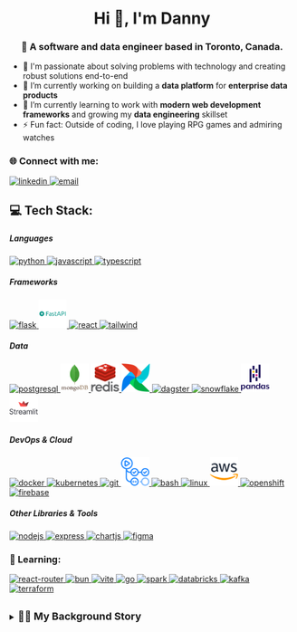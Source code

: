 <!--
**danny-ngo/danny-ngo** is a ✨ _special_ ✨ repository because its `README.md` (this file) appears on your GitHub profile.

Here are some ideas to get you started:

- 🔭 I’m currently working on ...
- 🌱 I’m currently learning ...
- 👯 I’m looking to collaborate on ...
- 🤔 I’m looking for help with ...
- 💬 Ask me about ...
- 📫 How to reach me: ...
- 😄 Pronouns: ...
- ⚡ Fun fact: ...
-->


<h1 align="center">Hi 👋, I'm Danny</h1>
<h3 align="center">💫 A software and data engineer based in Toronto, Canada.</h3>

- 🤩 I'm passionate about solving problems with technology and creating robust solutions end-to-end
- 🔭 I’m currently working on building a **data platform** for **enterprise data products**
- 🌱 I’m currently learning to work with **modern web development frameworks** and growing my **data engineering** skillset
- ⚡ Fun fact: Outside of coding, I love playing RPG games and admiring watches

### 🌐 Connect with me:
<a href="https://linkedin.com/in/danny-ngo-engineer/" target="blank" rel="noreferrer">
    <img src="https://www.vectorlogo.zone/logos/linkedin/linkedin-icon.svg" alt="linkedin" height="50"/>
</a>
<a href="mailto:dannyngo.1199@gmail.com" target="blank" rel="noreferrer">
    <img src="https://www.svgrepo.com/download/502648/email.svg" alt="email" height="50"/>
</a>

##

## 💻 Tech Stack:

##### Languages
<a href="https://www.python.org" target="_blank" rel="noreferrer">
    <img src="https://www.vectorlogo.zone/logos/python/python-icon.svg" alt="python" height="50"/>
</a>
<a href="https://developer.mozilla.org/en-US/docs/Web/JavaScript" target="_blank" rel="noreferrer">
    <img src="https://www.vectorlogo.zone/logos/javascript/javascript-icon.svg" alt="javascript" height="50"/>
</a>
<a href="https://www.typescriptlang.org/" target="_blank" rel="noreferrer">
    <img src="https://www.vectorlogo.zone/logos/typescriptlang/typescriptlang-icon.svg" alt="typescript" height="50"/>
</a>

##### Frameworks
<a href="https://flask.palletsprojects.com/" target="_blank" rel="noreferrer">
    <img src="https://www.vectorlogo.zone/logos/palletsprojects_flask/palletsprojects_flask-ar21.svg" alt="flask" height="50"/>
</a>
<a href="https://fastapi.tiangolo.com/" target="_blank" rel="noreferrer">
    <img src="https://github.com/devicons/devicon/raw/master/icons/fastapi/fastapi-original-wordmark.svg" alt="fastapi" height="50"/>
</a>
<a href="https://reactjs.org/" target="_blank" rel="noreferrer">
    <img src="https://www.vectorlogo.zone/logos/reactjs/reactjs-icon.svg" alt="react" height="50"/>
</a>
<a href="https://tailwindcss.com/" target="_blank" rel="noreferrer">
    <img src="https://www.vectorlogo.zone/logos/tailwindcss/tailwindcss-icon.svg" alt="tailwind" height="50"/>
</a>

##### Data
<a href="https://www.postgresql.org" target="_blank" rel="noreferrer">
    <img src="https://www.vectorlogo.zone/logos/postgresql/postgresql-vertical.svg" alt="postgresql" height="50"/>
</a>
<a href="https://www.mongodb.com/" target="_blank" rel="noreferrer">
    <img src="https://github.com/devicons/devicon/raw/refs/heads/master/icons/mongodb/mongodb-original-wordmark.svg" alt="mongodb" height="50"/>
</a>
<a href="https://redis.io" target="_blank" rel="noreferrer">
    <img src="https://github.com/devicons/devicon/raw/refs/heads/master/icons/redis/redis-original-wordmark.svg" alt="redis" height="50"/>
</a>
<a href="https://airflow.apache.org/" target="_blank" rel="noreferrer">
    <img src="https://github.com/devicons/devicon/raw/refs/heads/master/icons/apacheairflow/apacheairflow-original.svg" alt="airflow" height="50">
</a>
<a href="https://dagster.io/" target="_blank" rel="noreferrer">
    <img src="https://dagster.io/images/brand/logos/dagster-primary-vertical.svg" alt="dagster" height="50">
</a>
<a href="https://www.snowflake.com/en/" target="_blank" rel="noreferrer">
    <img src="https://www.vectorlogo.zone/logos/snowflake/snowflake-icon.svg" alt="snowflake" height="50">
</a>
<a href="https://pandas.pydata.org/" target="_blank" rel="noreferrer">
    <img src="https://github.com/devicons/devicon/raw/refs/heads/master/icons/pandas/pandas-original-wordmark.svg" alt="pandas" height="50">
</a>
<a href="https://pandas.pydata.org/" target="_blank" rel="noreferrer">
    <img src="https://github.com/devicons/devicon/raw/refs/heads/master/icons/streamlit/streamlit-original-wordmark.svg" alt="streamlit" height="50">
</a>

##### DevOps & Cloud
<a href="https://www.docker.com/" target="_blank" rel="noreferrer">
    <img src="https://www.vectorlogo.zone/logos/docker/docker-official.svg" alt="docker" height="50"/>
</a>
<a href="https://kubernetes.io" target="_blank" rel="noreferrer">
    <img src="https://www.vectorlogo.zone/logos/kubernetes/kubernetes-icon.svg" alt="kubernetes" height="50"/>
</a>
<a href="https://git-scm.com/" target="_blank" rel="noreferrer">
    <img src="https://www.vectorlogo.zone/logos/git-scm/git-scm-icon.svg" alt="git" height="50"/>
</a>
<a href="https://github.com/features/actions" target="_blank" rel="noreferrer">
    <img src="https://github.com/devicons/devicon/raw/refs/heads/master/icons/githubactions/githubactions-original.svg" alt="github-actions" height="50"/>
</a>
<a href="https://www.gnu.org/software/bash/" target="_blank" rel="noreferrer">
    <img src="https://www.vectorlogo.zone/logos/gnu_bash/gnu_bash-icon.svg" alt="bash" height="50"/>
</a>
<a href="https://www.linux.org/" target="_blank" rel="noreferrer">
    <img src="https://www.vectorlogo.zone/logos/linux/linux-icon.svg" alt="linux" height="50"/>
</a>
<a href="https://aws.amazon.com" target="_blank" rel="noreferrer">
    <img src="https://github.com/devicons/devicon/raw/refs/heads/master/icons/amazonwebservices/amazonwebservices-original-wordmark.svg" alt="aws"  height="50"/>
</a>
<a href="https://www.redhat.com/en/technologies/cloud-computing/openshift" target="_blank" rel="noreferrer">
    <img src="https://www.vectorlogo.zone/logos/openshift/openshift-ar21.svg" alt="openshift"  height="50"/>
</a>
<a href="https://firebase.google.com/" target="_blank" rel="noreferrer">
    <img src="https://www.vectorlogo.zone/logos/firebase/firebase-icon.svg" alt="firebase" height="50"/>
</a>

##### Other Libraries & Tools
<a href="https://nodejs.org" target="_blank" rel="noreferrer">
    <img src="https://www.vectorlogo.zone/logos/nodejs/nodejs-ar21.svg" alt="nodejs" height="50"/>
</a>
<a href="https://expressjs.com" target="_blank" rel="noreferrer">
    <img src="https://www.vectorlogo.zone/logos/expressjs/expressjs-ar21.svg" alt="express" height="50"/>
</a>
<a href="https://www.chartjs.org" target="_blank" rel="noreferrer">
    <img src="https://www.chartjs.org/media/logo-title.svg" alt="chartjs"  height="50"/>
</a>
 <a href="https://www.figma.com/" target="_blank" rel="noreferrer">
    <img src="https://www.vectorlogo.zone/logos/figma/figma-icon.svg" alt="figma" height="50"/>
 </a>


### 🌱 Learning:
<a href="https://reactrouter.com/" target="_blank" rel="noreferrer">
    <img src="https://www.vectorlogo.zone/logos/reactrouter/reactrouter-ar21.svg" alt="react-router" height="50"/>
</a>
<a href="https://bun.sh/" target="_blank" rel="noreferrer">
    <img src="https://www.vectorlogo.zone/logos/bunsh/bunsh-icon.svg" alt="bun" height="50"/>
</a>
<a href="https://vite.dev/" target="_blank" rel="noreferrer">
    <img src="https://www.vectorlogo.zone/logos/vitejsdev/vitejsdev-icon.svg" alt="vite" height="50"/>
</a>
<a href="https://go.dev/" target="_blank" rel="noreferrer">
    <img src="https://www.vectorlogo.zone/logos/golang/golang-ar21.svg" alt="go" height="50"/>
</a>
<a href="https://spark.apache.org/" target="_blank" rel="noreferrer">
    <img src="https://www.vectorlogo.zone/logos/apache_spark/apache_spark-ar21.svg" alt="spark" height="50"/>
</a>
<a href="https://www.databricks.com/" target="_blank" rel="noreferrer">
    <img src="https://www.vectorlogo.zone/logos/databricks/databricks-ar21.svg" alt="databricks" height="50"/>
</a>
<a href="https://kafka.apache.org/" target="_blank" rel="noreferrer">
    <img src="https://www.vectorlogo.zone/logos/apache_kafka/apache_kafka-vertical.svg" alt="kafka" height="50"/>
</a>
<a href="https://www.terraform.io/" target="_blank" rel="noreferrer">
    <img src="https://www.vectorlogo.zone/logos/terraformio/terraformio-icon.svg" alt="terraform" height="50"/>
</a>

##

<details>
    <summary><b><font size="+1">🧑‍💻 My Background Story</font></b></summary>
    <p>
    During my second year of university, I was given the opportunity to help a local student-owned startup create a website. After that first project, I was fascinated by the process of turning people's ideas into reality through code. I began to work with many student-owned startups to build initial prototypes and MVPs of their applications.
    </p>
    <p>
    I had the exciting opportunity to be a part of an innovation program internship at one of the big Canadian banks. After that amazing experience, I returned to the company after graduation as a software and data engineer fulltime.
    </p>
</details>